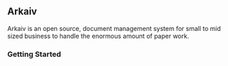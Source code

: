 ## Arkaiv

Arkaiv is an open source, document management system for small to mid sized business to handle the enormous amount of paper work.

### Getting Started

